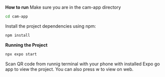 **How to run**
Make sure you are in the cam-app directory

```bash
cd cam-app
```

Install the project dependencies using npm:

```bash
npm install
```

**Running the Project**

```bash
npx expo start
```

Scan QR code from runnig terminal with your phone with installed Expo go app to view the project. You can also press w to view on web.
